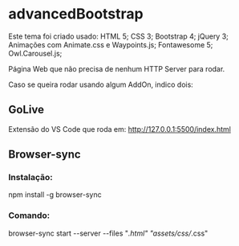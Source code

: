 # advancedBootstrap

Este tema foi criado usado:
HTML 5;
CSS 3;
Bootstrap 4;
jQuery 3;
Animações com Animate.css e Waypoints.js;
Fontawesome 5;
Owl.Carousel.js;

Página Web que não precisa de nenhum HTTP Server para rodar.

Caso se queira rodar usando algum AddOn, indico dois:

## GoLive

Extensão do VS Code que roda em: http://127.0.0.1:5500/index.html

## Browser-sync

### Instalação:

npm install -g browser-sync

### Comando:

browser-sync start --server --files "_.html" "assets/css/_.css"
